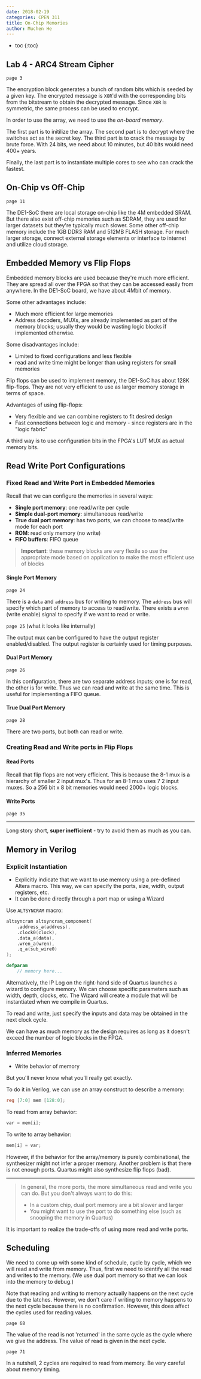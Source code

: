 ```yaml
---
date: 2018-02-19
categories: CPEN 311
title: On-Chip Memories
author: Muchen He
---
```




- toc
{:toc}


## Lab 4 - ARC4 Stream Cipher

`page 3`

The encryption block generates a bunch of random bits which is seeded by a given key. The encrypted message is `XOR`'d with the corresponding bits from the bitstream to obtain the decrypted message. Since `XOR` is symmetric, the same process can be used to encrypt.

In order to use the array, we need to use the *on-board memory*. 

The first part is to initilize the array. The second part is to decrypt where the switches act as the secret key. The third part is to crack the message by brute force. With 24 bits, we need about 10 minutes, but 40 bits would need 400+ years.

Finally, the last part is to instantiate multiple cores to see who can crack the fastest. 

## On-Chip vs Off-Chip

`page 11`

The DE1-SoC there are local storage on-chip like the 4M embedded SRAM. But there also exist off-chip memories such as SDRAM, they are used for larger datasets but they're typically much slower. Some other off-chip memory include the 1GB DDR3 RAM and 512MB FLASH storage. For much larger storage, connect external storage elements or interface to internet and utilize cloud storage.

## Embedded Memory vs Flip Flops

Embedded memory blocks are used because they're much more efficient. They are spread all over the FPGA so that they can be accessed easily from anywhere. In the DE1-SoC board, we have about 4Mbit of memory.

Some other advantages include:

- Much more efficient for large memories
- Address decoders, MUXs, are already implemented as part of the memory blocks; usually they would be wasting logic blocks if implemented otherwise.

Some disadvantages include:

- Limited to fixed configurations and less flexible
- read and write time might be longer than using registers for small memories

Flip flops can be used to implement memory, the DE1-SoC has about 128K flip-flops. They are not very efficient to use as larger memory storage in terms of space.

Advantages of using flip-flops:

- Very flexible and we can combine registers to fit desired design
- Fast connections between logic and memory - since registers are in the "logic fabric"

A third way is to use configuration bits in the FPGA's LUT MUX as actual memory bits.

## Read Write Port Configurations

### Fixed Read and Write Port in Embedded Memories

Recall that we can configure the memories in several ways:

- **Single port memory**: one read/write per cycle
- **Simple dual-port memory**: simultaneous read/write
- **True dual port memory**: has two ports, we can choose to read/write mode for each port
- **ROM**: read only memory (no write)
- **FIFO buffers**: FIFO queue

> **Important**: these memory blocks are very flexile so use the appropriate mode based on application to make the most efficient use of blocks

#### Single Port Memory

`page 24`

There is a `data` and `address` bus for writing to memory. The `address` bus will specify which part of memory to access to read/write. There exists a `wren` (write enable) signal to specify if we want to read or write.

`page 25` (what it looks like internally)

The output mux can be configured to have the output register enabled/disabled. The output register is certainly used for timing purposes. 

#### Dual Port Memory

`page 26`

In this configuration, there are two separate address inputs; one is for read, the other is for write. Thus we can read and write at the same time. This is useful for implementing a FIFO queue.

#### True Dual Port Memory

`page 28`

There are two ports, but both can read or write.

### Creating Read and Write ports in Flip Flops

#### Read Ports

Recall that flip flops are not very efficient. This is because the 8-1 mux is a hierarchy of smaller 2 input mux's. Thus for an 8-1 mux uses 7 2 input muxes. So a 256 bit x 8 bit memories would need 2000+ logic blocks.

#### Write Ports

`page 35`

----

Long story short, **super inefficient** - try to avoid them as much as you can. 

## Memory in Verilog

### Explicit Instantiation

- Explicitly indicate that we want to use memory using a pre-defined Altera macro. This way, we can specify the ports, size, width, output registers, etc.
- It can be done directly through a port map or using a Wizard

Use `ALTSYNCRAM` macro:

```verilog
altsyncram altsyncram_component(
    .address_a(address),
    .clock0(clock),
    .data_a(data),
    .wren_a(wren),
    .q_a(sub_wire0)
);

defparam
	// memory here...
```

Alternatively, the IP Log on the right-hand side of Quartus launches a wizard to configure memory. We can choose specific parameters such as width, depth, clocks, etc. The Wizard will create a module that will be instantiated when we compile in Quartus.

To read and write, just specify the inputs and data may be obtained in the next clock cycle. 

We can have as much memory as the design requires as long as it doesn't exceed the number of logic blocks in the FPGA.

### Inferred Memories

- Write behavior of memory

But you'll never know what you'll really get exactly. 

To do it in Verilog, we can use an array construct to describe a memory:

```verilog
reg [7:0] mem [128:0];
```

To read from array behavior:

```verilog
var = mem[i];
```

To write to array behavior:

```verilog
mem[i] = var;
```

However, if the behavior for the array/memory is purely combinational, the synthesizer might not infer a proper memory. Another problem is that there is not enough ports. Quartus might also synthesize flip flops (bad).



---

> In general, the more ports, the more simultaneous read and write you can do. But you don't always want to do this:
>
> - In a custom chip, dual port memory are a bit slower and larger
> - You might want to use the port to do something else (such as snooping the memory in Quartus)

It is important to realize the trade-offs of using more read and write ports.

## Scheduling

We need to come up with some kind of schedule, cycle by cycle, which we will read and write from memory. Thus, first we need to identify all the read and writes to the memory.  (We use dual port memory so that we can look into the memory to debug.)

Note that reading and writing to memory actually happens on the next cycle due to the latches. However, we don't care if writing to memory happens to the next cycle because there is no confirmation. However, this does affect the cycles used for reading values.

`page 68`

The value of the read is not 'returned' in the same cycle as the cycle where we give the address. The value of read is given in the next cycle. 

`page 71`

In a nutshell, 2 cycles are required to read from memory. Be very careful about memory timing. 

